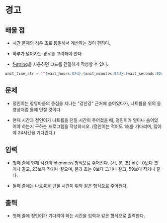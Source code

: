 # 경고

## 배울 점

- 시간 문제의 경우 초로 통일해서 계산하는 것이 편하다.

- 하루가 넘어가는 경우를 고려해야 한다.

- [f-string](../../../python/f-string/README.md)을 사용하면 코드를 간결하게 작성할 수 있다.


```python
wait_time_str = f"{wait_hours:02d}:{wait_minutes:02d}:{wait_seconds:02d}"
```

## 문제

- 정인이는 창영마을의 중심을 지나는 "강산강" 근처에 숨어있다가, 나트륨을 위의 동영상처럼 물에 던질 것이다.

- 현재 시간과 정인이가 나트륨을 던질 시간이 주어졌을 때, 정인이가 얼마나 숨어있어야 하는지 구하는 프로그램을 작성하시오. (정인이는 적어도 1초를 기다리며, 많아야 24시간을 기다린다.)

## 입력

- 첫째 줄에 현재 시간이 hh:mm:ss 형식으로 주어진다. (시, 분, 초) hh는 0보다 크거나 같고, 23보다 작거나 같으며, 분과 초는 0보다 크거나 같고, 59보다 작거나 같다.

- 둘째 줄에는 나트륨을 던질 시간이 위와 같은 형식으로 주어진다.

## 출력

- 첫째 줄에 정인이가 기다려야 하는 시간을 입력과 같은 형식으로 출력한다.
